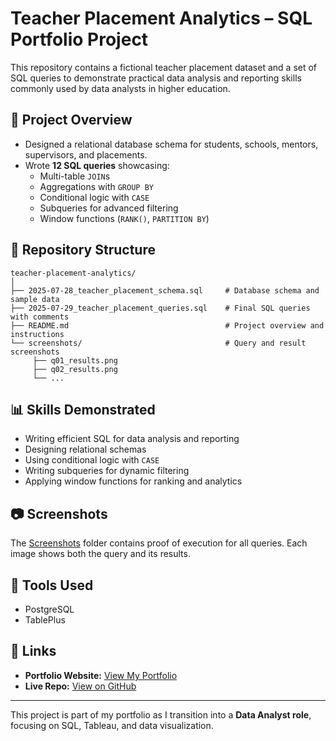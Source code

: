 # Teacher Placement Analytics – SQL Portfolio Project

This repository contains a fictional teacher placement dataset and a set of SQL queries to demonstrate practical data analysis and reporting skills commonly used by data analysts in higher education.

## 📌 Project Overview
- Designed a relational database schema for students, schools, mentors, supervisors, and placements.
- Wrote **12 SQL queries** showcasing:
  - Multi-table `JOIN`s
  - Aggregations with `GROUP BY`
  - Conditional logic with `CASE`
  - Subqueries for advanced filtering
  - Window functions (`RANK()`, `PARTITION BY`)

## 📂 Repository Structure
```
teacher-placement-analytics/
│
├── 2025-07-28_teacher_placement_schema.sql     # Database schema and sample data
├── 2025-07-29_teacher_placement_queries.sql    # Final SQL queries with comments
├── README.md                                   # Project overview and instructions
└── screenshots/                                # Query and result screenshots
     ├── q01_results.png
     ├── q02_results.png
     └── ...
```

## 📊 Skills Demonstrated
- Writing efficient SQL for data analysis and reporting
- Designing relational schemas
- Using conditional logic with `CASE`
- Writing subqueries for dynamic filtering
- Applying window functions for ranking and analytics

## 📷 Screenshots
The [Screenshots](Screenshots) folder contains proof of execution for all queries. Each image shows both the query and its results.

## 🔧 Tools Used
- PostgreSQL
- TablePlus

## 🔗 Links
- **Portfolio Website:** [View My Portfolio](https://quintongoodman.com/#portfolio)
- **Live Repo:** [View on GitHub](https://github.com/quintongoodman/teacher-placement-analytics)

---
This project is part of my portfolio as I transition into a **Data Analyst role**, focusing on SQL, Tableau, and data visualization.
